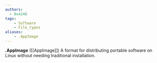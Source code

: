 ```yaml
---
authors:
  - 0x4248
tags:
    - Software
    - File_types
aliases:
    - .AppImage
---
```

**.AppImage** ([[AppImage]]) A format for distributing portable software on Linux without needing traditional installation.
